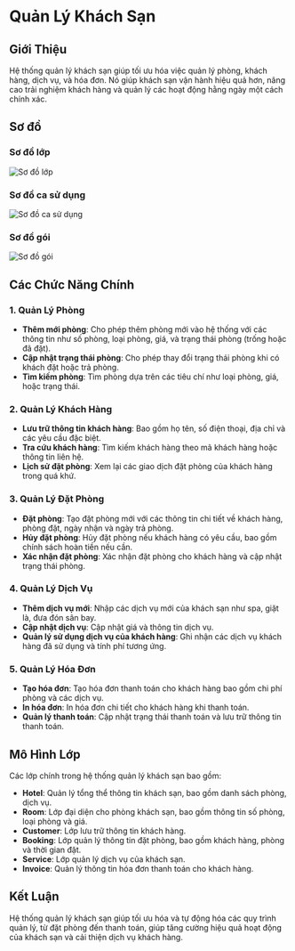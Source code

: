 # Quản Lý Khách Sạn

## Giới Thiệu
Hệ thống quản lý khách sạn giúp tối ưu hóa việc quản lý phòng, khách hàng, dịch vụ, và hóa đơn. Nó giúp khách sạn vận hành hiệu quả hơn, nâng cao trải nghiệm khách hàng và quản lý các hoạt động hằng ngày một cách chính xác.

## Sơ đồ
### Sơ đồ lớp
![Sơ đồ lớp](https://www.planttext.com/api/plantuml/png/X5DBJiCm4Dtx5AEiKgGkkaMeQe45I8W55GTmdMbhrP_ATYfLY9Enu4XS0JiPvrCeP64xxtbcdj_ONn-V2n-u2xLMJ2ZkFJpOW0hU6CHl2glWfDc2uHh72AygXzuJ-2Hzk7cnLi_1nN44hz0TfS0v-7RHaf0of8Wo3KtKf2SefgGvXqxOEoEPJLHMAKreCZpNUerkB3IS3bbwPUkrGZYuc8gWjRKAkG7fbqSk5OyygH0x57i2fPBXL4wkytRQ4l_spH6oyer39A0JUbVxO3Mw_oqzxAp1tuumz1f0yptUnigHAMbkbCHvK3OpkUez3z76rEgq6e9egW7KoHMq8BphKhR7cerqEWl93WXk1AeUxVJaJbvsuKTt06gF-IOCKZsQenscEZFXpxltwh4QrmisSBNKjZQ1gcxHe8kEK9ssTFiiYba1LzCf59gRKz6OmZh7paYInHhd4cSJD-k9Iu5KbsNBBj1i4JkNtkqt0000__y30000)
### Sơ đồ ca sử dụng
![Sơ đồ ca sử dụng](https://www.planttext.com/api/plantuml/png/T99DJiGm38NtEONL_TnXe0jWmMP6h949faJa1oLkfH7YP2mu4bUWQU9HKyrqrRptFITsylVpg_Q9CVBeh4BD8KBNZuc3ezW19j1r8UQ1D7so2TuaNe2u4WHwH8z3BU3Alr8poEW7It0Vc6nX77a-dXAJWoy5ypScqfW8kjiGFk0GWbkgFFNFMSZh5klHQxAGJUC7OOjQnKtWdNGf33SJ6eilnXe-dPFPNXjjkfmQP4JmuD-2H8idLdRQx1rvYiWqXwPWD4bEz2fVtF18SPgzrEubgbeoSbMmsrtlP0CrGzqMQ8Qu4ElBhjILhY-GspuNhZwFfjYvhM-bzkHVyzly1m00__y30000)
### Sơ đồ gói
![Sơ đồ gói](https://www.planttext.com/api/plantuml/png/V94n3i8m34NtdCBA0JW0OgXWWO65dY0K0r6J62K6X10dO-18N06ta0eAmbFYlF_zhTolDrKaDf7ttgcTgMgpGT1JOdGmDq5k7WD3UKgCNiDPWLJ7BOZy6vRVcwgSIGaQeDSQ4zKsRDhkHNtwJVQ9oMFywvcXdmubneEjyA_1Y_cf7rld9DstQ1OEr1Ersuy6WxmI3457JE9ks5BGBTIjr0ENSanF96TkYDUObf0ek88rnIUMnJrCmb5b3GjwjBpLIj8L65RDXpu0003__mC0)

## Các Chức Năng Chính

### 1. Quản Lý Phòng
   - **Thêm mới phòng**: Cho phép thêm phòng mới vào hệ thống với các thông tin như số phòng, loại phòng, giá, và trạng thái phòng (trống hoặc đã đặt).
   - **Cập nhật trạng thái phòng**: Cho phép thay đổi trạng thái phòng khi có khách đặt hoặc trả phòng.
   - **Tìm kiếm phòng**: Tìm phòng dựa trên các tiêu chí như loại phòng, giá, hoặc trạng thái.

### 2. Quản Lý Khách Hàng
   - **Lưu trữ thông tin khách hàng**: Bao gồm họ tên, số điện thoại, địa chỉ và các yêu cầu đặc biệt.
   - **Tra cứu khách hàng**: Tìm kiếm khách hàng theo mã khách hàng hoặc thông tin liên hệ.
   - **Lịch sử đặt phòng**: Xem lại các giao dịch đặt phòng của khách hàng trong quá khứ.

### 3. Quản Lý Đặt Phòng
   - **Đặt phòng**: Tạo đặt phòng mới với các thông tin chi tiết về khách hàng, phòng đặt, ngày nhận và ngày trả phòng.
   - **Hủy đặt phòng**: Hủy đặt phòng nếu khách hàng có yêu cầu, bao gồm chính sách hoàn tiền nếu cần.
   - **Xác nhận đặt phòng**: Xác nhận đặt phòng cho khách hàng và cập nhật trạng thái phòng.

### 4. Quản Lý Dịch Vụ
   - **Thêm dịch vụ mới**: Nhập các dịch vụ mới của khách sạn như spa, giặt là, đưa đón sân bay.
   - **Cập nhật dịch vụ**: Cập nhật giá và thông tin dịch vụ.
   - **Quản lý sử dụng dịch vụ của khách hàng**: Ghi nhận các dịch vụ khách hàng đã sử dụng và tính phí tương ứng.

### 5. Quản Lý Hóa Đơn
   - **Tạo hóa đơn**: Tạo hóa đơn thanh toán cho khách hàng bao gồm chi phí phòng và các dịch vụ.
   - **In hóa đơn**: In hóa đơn chi tiết cho khách hàng khi thanh toán.
   - **Quản lý thanh toán**: Cập nhật trạng thái thanh toán và lưu trữ thông tin thanh toán.

## Mô Hình Lớp
Các lớp chính trong hệ thống quản lý khách sạn bao gồm:

- **Hotel**: Quản lý tổng thể thông tin khách sạn, bao gồm danh sách phòng, dịch vụ.
- **Room**: Lớp đại diện cho phòng khách sạn, bao gồm thông tin số phòng, loại phòng và giá.
- **Customer**: Lớp lưu trữ thông tin khách hàng.
- **Booking**: Lớp quản lý thông tin đặt phòng, bao gồm khách hàng, phòng và thời gian đặt.
- **Service**: Lớp quản lý dịch vụ của khách sạn.
- **Invoice**: Quản lý thông tin hóa đơn thanh toán cho khách hàng.

## Kết Luận
Hệ thống quản lý khách sạn giúp tối ưu hóa và tự động hóa các quy trình quản lý, từ đặt phòng đến thanh toán, giúp tăng cường hiệu quả hoạt động của khách sạn và cải thiện dịch vụ khách hàng.


